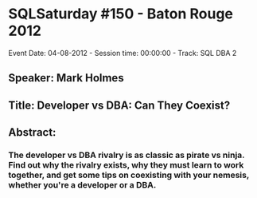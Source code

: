 # SQLSaturday #150 - Baton Rouge 2012
Event Date: 04-08-2012 - Session time: 00:00:00 - Track: SQL DBA 2
## Speaker: Mark Holmes
## Title: Developer vs DBA: Can They Coexist?
## Abstract:
### The developer vs DBA rivalry is as classic as pirate vs ninja.  Find out why the rivalry exists, why they must learn to work together, and get some tips on coexisting with your nemesis, whether you're a developer or a DBA.

